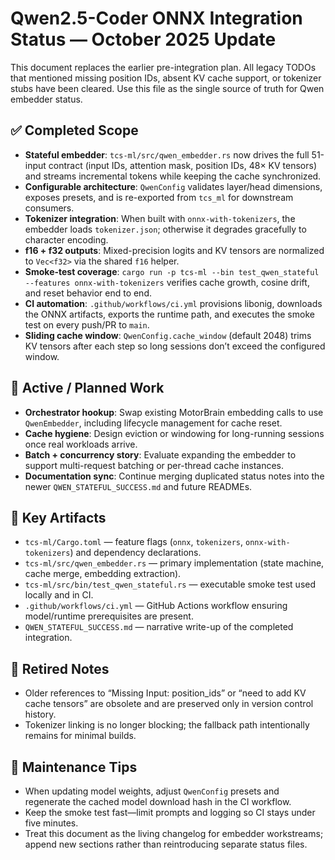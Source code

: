 # Qwen2.5-Coder ONNX Integration Status — October 2025 Update

This document replaces the earlier pre-integration plan. All legacy TODOs that mentioned missing position IDs, absent KV cache support, or tokenizer stubs have been cleared. Use this file as the single source of truth for Qwen embedder status.

## ✅ Completed Scope
- **Stateful embedder**: `tcs-ml/src/qwen_embedder.rs` now drives the full 51-input contract (input IDs, attention mask, position IDs, 48× KV tensors) and streams incremental tokens while keeping the cache synchronized.
- **Configurable architecture**: `QwenConfig` validates layer/head dimensions, exposes presets, and is re-exported from `tcs_ml` for downstream consumers.
- **Tokenizer integration**: When built with `onnx-with-tokenizers`, the embedder loads `tokenizer.json`; otherwise it degrades gracefully to character encoding.
- **f16 + f32 outputs**: Mixed-precision logits and KV tensors are normalized to `Vec<f32>` via the shared `f16` helper.
- **Smoke-test coverage**: `cargo run -p tcs-ml --bin test_qwen_stateful --features onnx-with-tokenizers` verifies cache growth, cosine drift, and reset behavior end to end.
- **CI automation**: `.github/workflows/ci.yml` provisions libonig, downloads the ONNX artifacts, exports the runtime path, and executes the smoke test on every push/PR to `main`.
- **Sliding cache window**: `QwenConfig.cache_window` (default 2048) trims KV tensors after each step so long sessions don’t exceed the configured window.

## 🚧 Active / Planned Work
- **Orchestrator hookup**: Swap existing MotorBrain embedding calls to use `QwenEmbedder`, including lifecycle management for cache reset.
- **Cache hygiene**: Design eviction or windowing for long-running sessions once real workloads arrive.
- **Batch + concurrency story**: Evaluate expanding the embedder to support multi-request batching or per-thread cache instances.
- **Documentation sync**: Continue merging duplicated status notes into the newer `QWEN_STATEFUL_SUCCESS.md` and future READMEs.

## 📂 Key Artifacts
- `tcs-ml/Cargo.toml` — feature flags (`onnx`, `tokenizers`, `onnx-with-tokenizers`) and dependency declarations.
- `tcs-ml/src/qwen_embedder.rs` — primary implementation (state machine, cache merge, embedding extraction).
- `tcs-ml/src/bin/test_qwen_stateful.rs` — executable smoke test used locally and in CI.
- `.github/workflows/ci.yml` — GitHub Actions workflow ensuring model/runtime prerequisites are present.
- `QWEN_STATEFUL_SUCCESS.md` — narrative write-up of the completed integration.

## 🔁 Retired Notes
- Older references to “Missing Input: position_ids” or “need to add KV cache tensors” are obsolete and are preserved only in version control history.
- Tokenizer linking is no longer blocking; the fallback path intentionally remains for minimal builds.

## 📝 Maintenance Tips
- When updating model weights, adjust `QwenConfig` presets and regenerate the cached model download hash in the CI workflow.
- Keep the smoke test fast—limit prompts and logging so CI stays under five minutes.
- Treat this document as the living changelog for embedder workstreams; append new sections rather than reintroducing separate status files.